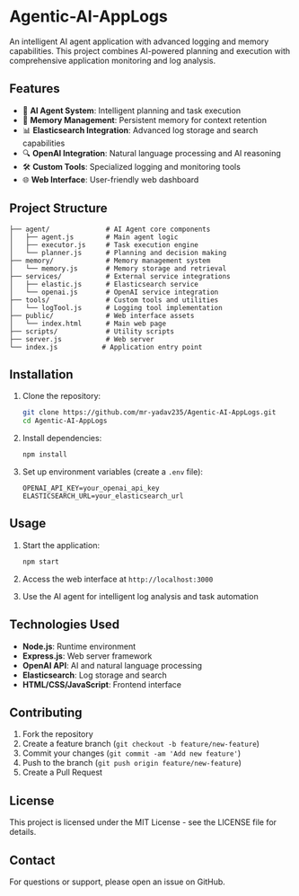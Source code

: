 # Agentic-AI-AppLogs

An intelligent AI agent application with advanced logging and memory capabilities. This project combines AI-powered planning and execution with comprehensive application monitoring and log analysis.

## Features

- 🤖 **AI Agent System**: Intelligent planning and task execution
- 🧠 **Memory Management**: Persistent memory for context retention
- 📊 **Elasticsearch Integration**: Advanced log storage and search capabilities
- 🔍 **OpenAI Integration**: Natural language processing and AI reasoning
- 🛠️ **Custom Tools**: Specialized logging and monitoring tools
- 🌐 **Web Interface**: User-friendly web dashboard

## Project Structure

```
├── agent/              # AI Agent core components
│   ├── agent.js        # Main agent logic
│   ├── executor.js     # Task execution engine
│   └── planner.js      # Planning and decision making
├── memory/             # Memory management system
│   └── memory.js       # Memory storage and retrieval
├── services/           # External service integrations
│   ├── elastic.js      # Elasticsearch service
│   └── openai.js       # OpenAI service integration
├── tools/              # Custom tools and utilities
│   └── logTool.js      # Logging tool implementation
├── public/             # Web interface assets
│   └── index.html      # Main web page
├── scripts/            # Utility scripts
├── server.js           # Web server
└── index.js           # Application entry point
```

## Installation

1. Clone the repository:
   ```bash
   git clone https://github.com/mr-yadav235/Agentic-AI-AppLogs.git
   cd Agentic-AI-AppLogs
   ```

2. Install dependencies:
   ```bash
   npm install
   ```

3. Set up environment variables (create a `.env` file):
   ```env
   OPENAI_API_KEY=your_openai_api_key
   ELASTICSEARCH_URL=your_elasticsearch_url
   ```

## Usage

1. Start the application:
   ```bash
   npm start
   ```

2. Access the web interface at `http://localhost:3000`

3. Use the AI agent for intelligent log analysis and task automation

## Technologies Used

- **Node.js**: Runtime environment
- **Express.js**: Web server framework
- **OpenAI API**: AI and natural language processing
- **Elasticsearch**: Log storage and search
- **HTML/CSS/JavaScript**: Frontend interface

## Contributing

1. Fork the repository
2. Create a feature branch (`git checkout -b feature/new-feature`)
3. Commit your changes (`git commit -am 'Add new feature'`)
4. Push to the branch (`git push origin feature/new-feature`)
5. Create a Pull Request

## License

This project is licensed under the MIT License - see the LICENSE file for details.

## Contact

For questions or support, please open an issue on GitHub.
